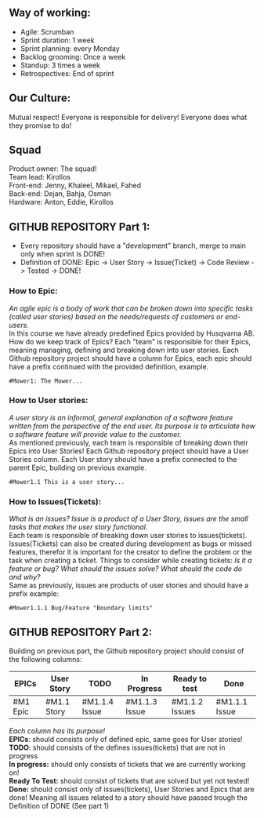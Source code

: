 ## **Way of working:** 
  - Agile: Scrumban 
  - Sprint duration: 1 week
  - Sprint planning: every Monday
  - Backlog grooming: Once a week
  - Standup: 3 times a week 
  - Retrospectives: End of sprint

## Our Culture:
Mutual respect! Everyone is responsible for delivery! Everyone does what they promise to do! 

## **Squad**
Product owner: The squad! <br>
Team lead: Kirollos <br>
Front-end: Jenny, Khaleel, Mikael, Fahed<br>
Back-end: Dejan, Bahja, Osman<br>
Hardware: Anton, Eddie, Kirollos<br>


## **GITHUB REPOSITORY Part 1:** 
  - Every repository should have a "development" branch, merge to main only when sprint is DONE! 
  - Definition of DONE: Epic -> User Story -> Issue(Ticket) -> Code Review -> Tested -> DONE! 

### How to **Epic:**
*An agile epic is a body of work that can be broken down into specific tasks (called user stories) based on the needs/requests of customers or end-users.*<br>
In this course we have already predefined Epics provided by Husqvarna AB. How do we keep track of Epics? Each "team" is responsible for their Epics, meaning managing, defining and breaking down into user stories. Each Github repository project should have a column for Epics, each epic should have a prefix  continued with the provided definition, example. 
    
    #Mower1: The Mower...

### How to **User stories:**
 *A user story is an informal, general explanation of a software feature written from the perspective of the end user. Its purpose is to articulate how a software feature will provide value to the customer.* <br>
As mentioned previously, each team is responsible of breaking down their Epics into User Stories! Each Github repository project should have a User Stories column. Each User story should have a prefix connected to the parent Epic, building on previous example.

    #Mower1.1 This is a user story...

### How to **Issues(Tickets)**: 
*What is an issues? Issue is a product of a User Story, issues are the small tasks that makes the user story  functional.* <br>
Each team is responsible of breaking down user stories to issues(tickets). Issues(Tickets) can also be created during development as bugs or missed features, therefor it is important for the creator to define the problem or the task when creating a ticket. Things to consider while creating tickets: *Is it a feature or bug? What should the issues solve? What should the code do and why?* <br>
Same as previously, issues are products of user stories and should have a prefix  example: 

    #Mower1.1.1 Bug/Feature "Boundary limits" 

## **GITHUB REPOSITORY Part 2:**

Building on previous part, the Github repository project should consist of the following columns:

| EPICs    | User Story   | TODO          | In Progress   | Ready to test  | Done          |
| -------- | ------------ | ------------- | ------------- | -------------- | ------------- |
| #M1 Epic | #M1.1  Story | #M1.1.4 Issue | #M1.1.3 Issue | #M1.1.2 Issues | #M1.1.1 Issue |

*Each column has its purpose!* <br>
**EPICs**: should consists only of defined epic, same goes for User stories! <br>
**TODO**: should consists of the defines issues(tickets) that are not in progress <br>
**In progress:** should only consists of tickets that we are currently working on! <br>
**Ready To Test:** should consist of tickets that are solved but yet not tested! <br>
**Done:** should consist only of issues(tickets), User Stories and Epics that are done! Meaning all issues related to a story should have passed trough the Definition of DONE (See part 1)
